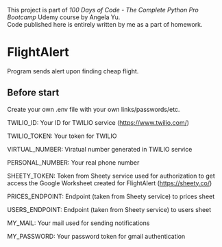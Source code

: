 This project is part of _100 Days of Code - The Complete Python Pro Bootcamp_ Udemy course by Angela Yu.<br />
Code published here is entirely written by me as a part of homework.

# FlightAlert

Program sends alert upon finding cheap flight.

## Before start
Create your own .env file with your own links/passwords/etc.

TWILIO_ID: Your ID for TWILIO service (https://www.twilio.com/)

TWILIO_TOKEN: Your token for TWILIO

VIRTUAL_NUMBER: Viratual number generated in TWILIO service

PERSONAL_NUMBER: Your real phone number

SHEETY_TOKEN: Token from Sheety service used for authorization to get access the Google Worksheet created for FlightAlert (https://sheety.co/)

PRICES_ENDPOINT: Endpoint (taken from Sheety service) to prices sheet

USERS_ENDPOINT: Endpoint (taken from Sheety service) to users sheet

MY_MAIL: Your mail used for sending notifications

MY_PASSWORD: Your password token for gmail authentication

